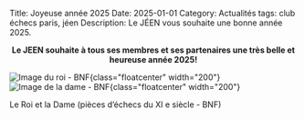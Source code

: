 Title: Joyeuse année 2025
Date: 2025-01-01
Category: Actualités
tags: club échecs paris, jéen
Description: Le JÉEN vous souhaite une bonne année 2025.

**<div align="center">Le JEEN souhaite à tous ses membres et ses partenaires une très belle et heureuse année 2025!</div>**

![Image du roi - BNF]({static}/images/roi_bnf.jpg){class="floatcenter" width="200"}
![Image de la dame - BNF]({static}/images/dame_bnf.jpg){class="floatcenter" width="200"}</br>


Le Roi et la Dame (pièces d’échecs du XI e siècle - BNF)